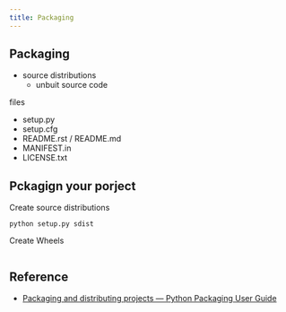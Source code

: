 ```yaml
---
title: Packaging
---
```


## Packaging

* source distributions
    * unbuit source code

files

* setup.py
* setup.cfg
* README.rst / README.md
* MANIFEST.in
* LICENSE.txt

## Pckagign your porject
Create source distributions

```
python setup.py sdist
```

Create Wheels

```

```

## Reference
* [Packaging and distributing projects — Python Packaging User Guide](https://packaging.python.org/tutorials/distributing-packages/)

